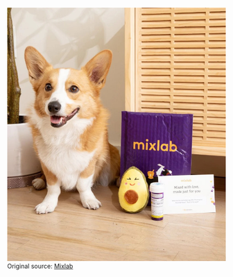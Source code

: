 ![Mixlab](https://raw.githubusercontent.com/nikole-flowers/leo-work/main/Mixlab/Mixlab.jpeg "Mixlab")
Original source: [Mixlab](https://mixlab.com/pet-pharmacy)
